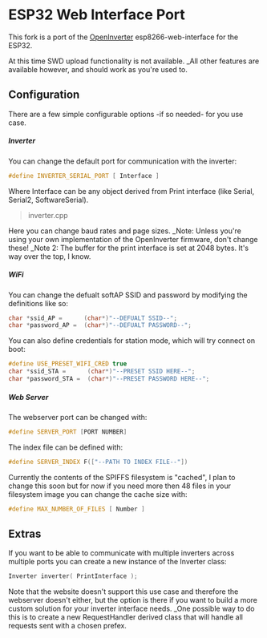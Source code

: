 # ESP32 Web Interface Port
This fork is a port of the [OpenInverter](https://openinverter.org) esp8266-web-interface for the ESP32.

At this time SWD upload functionality is not available.
_All other features are available however, and should work as you're used to.

## Configuration
There are a few simple configurable options -if so needed- for you use case.

##### Inverter
You can change the default port for communication with the inverter:
```C++
#define INVERTER_SERIAL_PORT [ Interface ]
```
Where Interface can be any object derived from Print interface (like Serial, Serial2, SoftwareSerial).

> inverter.cpp

Here you can change baud rates and page sizes. 
_Note: Unless you're using your own implementation of the OpenInverter firmware, don't change these!
_Note 2: The buffer for the print interface is set at 2048 bytes. It's way over the top, I know.

##### WiFi
You can change the defualt softAP SSID and password by modifying the definitions like so:
```C++
char *ssid_AP =      (char*)"--DEFUALT SSID--";
char *password_AP =  (char*)"--DEFUALT PASSWORD--";
```

You can also define credentials for station mode, which will try connect on boot:
```C++
#define USE_PRESET_WIFI_CRED true
char *ssid_STA =      (char*)"--PRESET SSID HERE--";
char *password_STA =  (char*)"--PRESET PASSWORD HERE--";
```

##### Web Server
The webserver port can be changed with:
```C++
#define SERVER_PORT [PORT NUMBER]
```

The index file can be defined with:
```C++
#define SERVER_INDEX F(["--PATH TO INDEX FILE--"])
```

Currently the contents of the SPIFFS filesystem is "cached", I plan to change this soon but for now if you need more then 48 files in your filesystem image you can change the cache size with:
```C++
#define MAX_NUMBER_OF_FILES [ Number ]
```

## Extras
If you want to be able to communicate with multiple inverters across multiple ports you can create a new instance of the Inverter class:
```C++
Inverter inverter( PrintInterface );
```
Note that the website doesn't support this use case and therefore the webserver doesn't either, but the option is there if you want to build a more custom solution for your inverter interface needs.
_One possible way to do this is to create a new RequestHandler derived class that will handle all requests sent with a chosen prefex.
